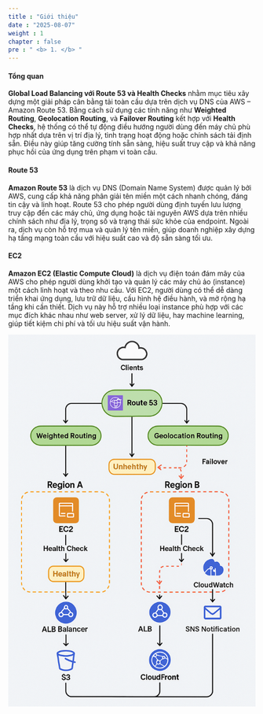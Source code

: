 ```yaml
---
title : "Giới thiệu"
date : "2025-08-07"
weight : 1
chapter : false
pre : " <b> 1. </b> "
---
```


#### Tổng quan
**Global Load Balancing với Route 53 và Health Checks** nhằm mục tiêu xây dựng một giải pháp cân bằng tải toàn cầu dựa trên dịch vụ DNS của AWS – Amazon Route 53. Bằng cách sử dụng các tính năng như **Weighted Routing**, **Geolocation Routing**, và **Failover Routing** kết hợp với **Health Checks**, hệ thống có thể tự động điều hướng người dùng đến máy chủ phù hợp nhất dựa trên vị trí địa lý, tình trạng hoạt động hoặc chính sách tải định sẵn. Điều này giúp tăng cường tính sẵn sàng, hiệu suất truy cập và khả năng phục hồi của ứng dụng trên phạm vi toàn cầu.

#### Route 53
**Amazon Route 53** là dịch vụ DNS (Domain Name System) được quản lý bởi AWS, cung cấp khả năng phân giải tên miền một cách nhanh chóng, đáng tin cậy và linh hoạt. Route 53 cho phép người dùng định tuyến lưu lượng truy cập đến các máy chủ, ứng dụng hoặc tài nguyên AWS dựa trên nhiều chính sách như địa lý, trọng số và trạng thái sức khỏe của endpoint. Ngoài ra, dịch vụ còn hỗ trợ mua và quản lý tên miền, giúp doanh nghiệp xây dựng hạ tầng mạng toàn cầu với hiệu suất cao và độ sẵn sàng tối ưu.

#### EC2
**Amazon EC2 (Elastic Compute Cloud)** là dịch vụ điện toán đám mây của AWS cho phép người dùng khởi tạo và quản lý các máy chủ ảo (instance) một cách linh hoạt và theo nhu cầu. Với EC2, người dùng có thể dễ dàng triển khai ứng dụng, lưu trữ dữ liệu, cấu hình hệ điều hành, và mở rộng hạ tầng khi cần thiết. Dịch vụ này hỗ trợ nhiều loại instance phù hợp với các mục đích khác nhau như web server, xử lý dữ liệu, hay machine learning, giúp tiết kiệm chi phí và tối ưu hiệu suất vận hành.

![Introduction](/static/images/1/AWSWorkshop.png?featherlight=false&width=90pc)